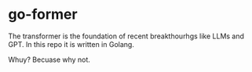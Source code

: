 # go-former
The transformer is the foundation of recent breakthourhgs like LLMs and GPT. In this repo it is written in Golang. 

Whuy? Becuase why not. 
